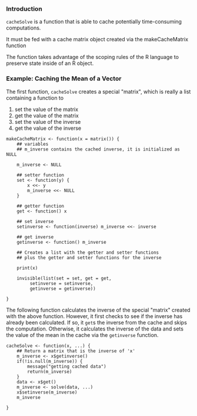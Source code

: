 ### Introduction

`cacheSolve` is a function that is able to cache potentially time-consuming computations.

It must be fed with a cache matrix object created via the makeCacheMatrix function  

The function takes advantage of the scoping rules of the R language 
to preserve state inside of an R object.

### Example: Caching the Mean of a Vector

The first function, `cacheSolve` creates a special "matrix", which is
really a list containing a function to

1.  set the value of the matrix
2.  get the value of the matrix
3.  set the value of the inverse
4.  get the value of the inverse

<!-- -->

    makeCacheMatrix <- function(x = matrix()) {
        ## variables
        ## m_inverse contains the cached inverse, it is initialized as NULL
        
        m_inverse <- NULL
        
        ## setter function
        set <- function(y) {
            x <<- y
            m_inverse <<- NULL
        }
        
        ## getter function
        get <- function() x
        
        ## set inverse
        setinverse <- function(inverse) m_inverse <<- inverse
        
        ## get inverse
        getinverse <- function() m_inverse
        
        ## Creates a list with the getter and setter functions
        ## plus the getter and setter functions for the inverse
        
        print(x)
        
        invisible(list(set = set, get = get,
             setinverse = setinverse,
             getinverse = getinverse))
        
    }

The following function calculates the inverse of the special "matrix"
created with the above function. However, it first checks to see if the
inverse has already been calculated. If so, it `get`s the inverse from the
cache and skips the computation. Otherwise, it calculates the inverse of
the data and sets the value of the mean in the cache via the `getinverse`
function.

    cacheSolve <- function(x, ...) {
        ## Return a matrix that is the inverse of 'x'
        m_inverse <- x$getinverse()
        if(!is.null(m_inverse)) {
            message("getting cached data")
            return(m_inverse)
        }
        data <- x$get()
        m_inverse <- solve(data, ...)
        x$setinverse(m_inverse)
        m_inverse
        
    }


